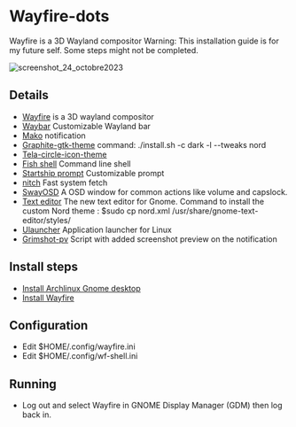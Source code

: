# Wayfire-dots
Wayfire is a 3D Wayland compositor
Warning: This installation guide is for my future self. Some steps might not be completed.

![screenshot_24_octobre2023](https://github.com/bluebyt/Wayfire-dots/assets/18442224/0c504a6a-128b-4927-93e9-c9458e29b50d)


## Details
- [Wayfire](https://github.com/WayfireWM/wayfire) is a 3D wayland compositor
- [Waybar](https://github.com/Alexays/Waybar) Customizable Wayland bar
- [Mako](https://github.com/emersion/mako) notification
- [Graphite-gtk-theme](https://github.com/vinceliuice/Graphite-gtk-theme) command: ./install.sh -c dark -l --tweaks nord
- [Tela-circle-icon-theme](https://github.com/vinceliuice/Tela-circle-icon-theme#tela-circle-icon-theme)
- [Fish shell](https://github.com/fish-shell/fish-shell) Command line shell
- [Startship prompt](https://starship.rs/) Customizable prompt
- [nitch](https://github.com/ssleert/nitch) Fast system fetch
- [SwayOSD](https://github.com/ErikReider/SwayOSD) A OSD window for common actions like volume and capslock.
- [Text editor](https://apps.gnome.org/TextEditor/) The new text editor for Gnome. Command to install the custom Nord theme : $sudo cp nord.xml /usr/share/gnome-text-editor/styles/
- [Ulauncher](https://ulauncher.io/) Application launcher for Linux
- [Grimshot-pv](https://github.com/ferdiebergado/grimshot-pv) Script with added screenshot preview on the notification

## Install steps

- [Install Archlinux Gnome desktop](https://www.youtube.com/watch?v=3ndsDxlkTrw)
- [Install Wayfire](https://github.com/WayfireWM/wf-install)

## Configuration
- Edit $HOME/.config/wayfire.ini
- Edit $HOME/.config/wf-shell.ini


## Running
- Log out and select Wayfire in GNOME Display Manager (GDM) then log back in.
